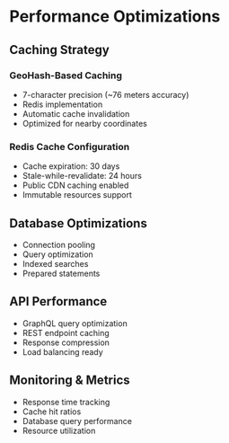 # Performance Optimizations

## Caching Strategy

### GeoHash-Based Caching
- 7-character precision (~76 meters accuracy)
- Redis implementation
- Automatic cache invalidation
- Optimized for nearby coordinates

### Redis Cache Configuration
- Cache expiration: 30 days
- Stale-while-revalidate: 24 hours
- Public CDN caching enabled
- Immutable resources support

## Database Optimizations
- Connection pooling
- Query optimization
- Indexed searches
- Prepared statements

## API Performance
- GraphQL query optimization
- REST endpoint caching
- Response compression
- Load balancing ready

## Monitoring & Metrics
- Response time tracking
- Cache hit ratios
- Database query performance
- Resource utilization
